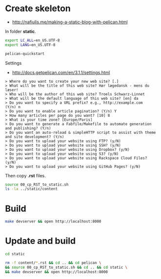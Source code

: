 # Create skeleton

* http://nafiulis.me/making-a-static-blog-with-pelican.html

In folder **static**.

```bash
export LC_ALL=en_US.UTF-8
export LANG=en_US.UTF-8

pelican-quickstart
```

Settings

* http://docs.getpelican.com/en/3.1.1/settings.html

```text
> Where do you want to create your new web site? [.] 
> What will be the title of this web site? Hør lægedansk - mens du læser!
> Who will be the author of this web site? Troels Schwarz-Linnet
> What will be the default language of this web site? [en] da
> Do you want to specify a URL prefix? e.g., http://example.com   (Y/n) n
> Do you want to enable article pagination? (Y/n) Y
> How many articles per page do you want? [10] 8
> What is your time zone? [Europe/Paris] 
> Do you want to generate a Fabfile/Makefile to automate generation and publishing? (Y/n) 
> Do you want an auto-reload & simpleHTTP script to assist with theme and site development? (Y/n) 
> Do you want to upload your website using FTP? (y/N) 
> Do you want to upload your website using SSH? (y/N) 
> Do you want to upload your website using Dropbox? (y/N) 
> Do you want to upload your website using S3? (y/N) 
> Do you want to upload your website using Rackspace Cloud Files? (y/N) 
> Do you want to upload your website using GitHub Pages? (y/N) 
```

Then copy **.rst** files.

```bash
source 00_cp_RST_to_static.sh
ls -la ../static/content
```

# Build

```bash
make devserver && open http://localhost:8000
```

# Update and build

```bash
cd static
```

```bash
rm -f content/*.rst && cd .. && cd pelican \
&& source 00_cp_RST_to_static.sh && cd .. && cd static \
&& make devserver && open http://localhost:8000
```
